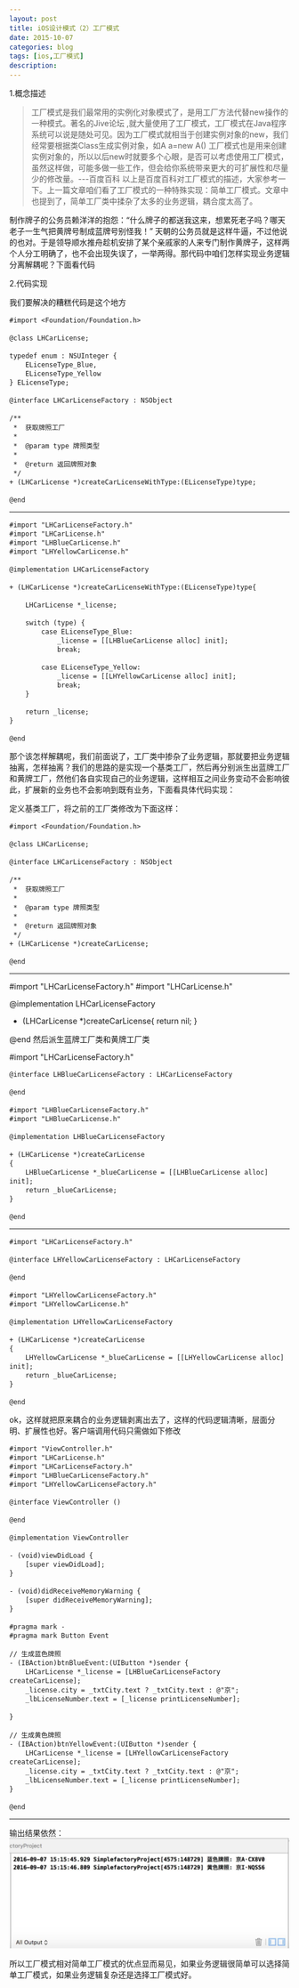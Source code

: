 ```yaml
---
layout: post
title: iOS设计模式（2）工厂模式
date: 2015-10-07
categories: blog
tags: [ios,工厂模式]
description: 
---
```



1.概念描述

>工厂模式是我们最常用的实例化对象模式了，是用工厂方法代替new操作的一种模式。著名的Jive论坛 ,就大量使用了工厂模式，工厂模式在Java程序系统可以说是随处可见。因为工厂模式就相当于创建实例对象的new，我们经常要根据类Class生成实例对象，如A a=new A() 工厂模式也是用来创建实例对象的，所以以后new时就要多个心眼，是否可以考虑使用工厂模式，虽然这样做，可能多做一些工作，但会给你系统带来更大的可扩展性和尽量少的修改量。---百度百科
以上是百度百科对工厂模式的描述，大家参考一下。上一篇文章咱们看了工厂模式的一种特殊实现：简单工厂模式。文章中也提到了，简单工厂类中揉杂了太多的业务逻辑，耦合度太高了。

制作牌子的公务员赖洋洋的抱怨：“什么牌子的都送我这来，想累死老子吗？哪天老子一生气把黄牌号制成蓝牌号别怪我！” 天朝的公务员就是这样牛逼，不过他说的也对。于是领导顺水推舟趁机安排了某个亲戚家的人来专门制作黄牌子，这样两个人分工明确了，也不会出现失误了，一举两得。那代码中咱们怎样实现业务逻辑分离解耦呢？下面看代码

2.代码实现

我们要解决的糟糕代码是这个地方

	#import <Foundation/Foundation.h>
	
	@class LHCarLicense;
	
	typedef enum : NSUInteger {
	    ELicenseType_Blue,
	    ELicenseType_Yellow
	} ELicenseType;
	
	@interface LHCarLicenseFactory : NSObject
	
	/**
	 *  获取牌照工厂
	 *
	 *  @param type 牌照类型
	 *
	 *  @return 返回牌照对象
	 */
	+ (LHCarLicense *)createCarLicenseWithType:(ELicenseType)type;
	
	@end
***
	#import "LHCarLicenseFactory.h"
	#import "LHCarLicense.h"
	#import "LHBlueCarLicense.h"
	#import "LHYellowCarLicense.h"
	
	@implementation LHCarLicenseFactory
	
	+ (LHCarLicense *)createCarLicenseWithType:(ELicenseType)type{
	
	    LHCarLicense *_license;
	
	    switch (type) {
	        case ELicenseType_Blue:
	            _license = [[LHBlueCarLicense alloc] init];
	            break;
	
	        case ELicenseType_Yellow:
	            _license = [[LHYellowCarLicense alloc] init];
	            break;
	    }
	
	    return _license;
	}
	
	@end
那个该怎样解耦呢，我们前面说了，工厂类中掺杂了业务逻辑，那就要把业务逻辑抽离，怎样抽离？我们的思路的是实现一个基类工厂，然后再分别派生出蓝牌工厂和黄牌工厂，然他们各自实现自己的业务逻辑，这样相互之间业务变动不会影响彼此，扩展新的业务也不会影响到既有业务，下面看具体代码实现：

定义基类工厂，将之前的工厂类修改为下面这样：

	#import <Foundation/Foundation.h>
	
	@class LHCarLicense;
	
	@interface LHCarLicenseFactory : NSObject
	
	/**
	 *  获取牌照工厂
	 *
	 *  @param type 牌照类型
	 *
	 *  @return 返回牌照对象
	 */
	+ (LHCarLicense *)createCarLicense;
	
	@end
***
#import "LHCarLicenseFactory.h"
#import "LHCarLicense.h"

@implementation LHCarLicenseFactory

+ (LHCarLicense *)createCarLicense{
    return nil;
}

@end
然后派生蓝牌工厂类和黄牌工厂类

#import "LHCarLicenseFactory.h"

	@interface LHBlueCarLicenseFactory : LHCarLicenseFactory
	
	@end
	
	#import "LHBlueCarLicenseFactory.h"
	#import "LHBlueCarLicense.h"
	
	@implementation LHBlueCarLicenseFactory
	
	+ (LHCarLicense *)createCarLicense
	{
	    LHBlueCarLicense *_blueCarLicense = [[LHBlueCarLicense alloc] init];
	    return _blueCarLicense;
	}
	
	@end

***
	#import "LHCarLicenseFactory.h"
	
	@interface LHYellowCarLicenseFactory : LHCarLicenseFactory
	
	@end
	
	#import "LHYellowCarLicenseFactory.h"
	#import "LHYellowCarLicense.h"
	
	@implementation LHYellowCarLicenseFactory
	
	+ (LHCarLicense *)createCarLicense
	{
	    LHYellowCarLicense *_blueCarLicense = [[LHYellowCarLicense alloc] init];
	    return _blueCarLicense;
	}
	
	@end
ok，这样就把原来耦合的业务逻辑剥离出去了，这样的代码逻辑清晰，层面分明、扩展性也好。客户端调用代码只需做如下修改

	#import "ViewController.h"
	#import "LHCarLicense.h"
	#import "LHCarLicenseFactory.h"
	#import "LHBlueCarLicenseFactory.h"
	#import "LHYellowCarLicenseFactory.h"
	
	@interface ViewController ()
	
	@end
	
	@implementation ViewController
	
	- (void)viewDidLoad {
	    [super viewDidLoad];
	}
	
	- (void)didReceiveMemoryWarning {
	    [super didReceiveMemoryWarning];
	}
	
	#pragma mark -
	#pragma mark Button Event
	
	// 生成蓝色牌照
	- (IBAction)btnBlueEvent:(UIButton *)sender {
	    LHCarLicense *_license = [LHBlueCarLicenseFactory createCarLicense];
	    _license.city = _txtCity.text ? _txtCity.text : @"京";
	    _lbLicenseNumber.text = [_license printLicenseNumber];
	
	}
	
	// 生成黄色牌照
	- (IBAction)btnYellowEvent:(UIButton *)sender {
	    LHCarLicense *_license = [LHYellowCarLicenseFactory createCarLicense];
	    _license.city = _txtCity.text ? _txtCity.text : @"京";
	    _lbLicenseNumber.text = [_license printLicenseNumber];
	}
	
	@end

----
输出结果依然：
![](/img/factory/2596339-2a462c7662a4116d.jpeg)


所以工厂模式相对简单工厂模式的优点显而易见，如果业务逻辑很简单可以选择简单工厂模式，如果业务逻辑复杂还是选择工厂模式好。